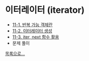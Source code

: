 # 이터레이터 (iterator)

- [11-1. 반복 가능 객체란](11_1/contents.md)
- [11-2. 이터레이터 생성](11_2/contents.md)
- [11-3. iter, next 함수 활용](11_3/contents.md)
- 문제 풀이
 
[목록으로...](../index.md)
